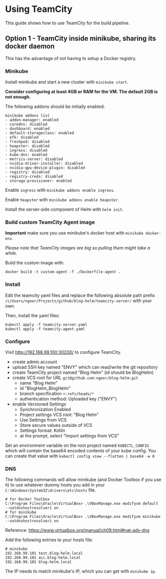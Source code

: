 # Using TeamCity

This guide shows how to use TeamCity for the build pipeline.

## Option 1 - TeamCity inside minikube, sharing its docker daemon

This has the advantage of not having to setup a Docker registry.

### Minikube

Install minikube and start a new cluster with `minikube start`.

**Consider configuring at least 4GB or RAM for the VM. The default 2GB is not enough.**

The following addons should be initially enabled:

    minikube addons list
    - addon-manager: enabled
    - coredns: disabled
    - dashboard: enabled
    - default-storageclass: enabled
    - efk: disabled
    - freshpod: disabled
    - heapster: disabled
    - ingress: disabled
    - kube-dns: enabled
    - metrics-server: disabled
    - nvidia-driver-installer: disabled
    - nvidia-gpu-device-plugin: disabled
    - registry: disabled
    - registry-creds: disabled
    - storage-provisioner: enabled

Enable `ingress` with `minikube addons enable ingress`.

Enable `heapster` with `minikube addons enable heapster`.

Install the server-side component of Helm with `helm init`.

### Build custom TeamCity Agent image

**Important** make sure you use minikube's docker host with `minikube docker-env`.

*Please note that TeamCity images are big so pulling them might take a while.*

Build the custom image with:

    docker build -t custom-agent -f ./Dockerfile-agent .

### Install

Edit the teamcity yaml files and replace the following absolute path prefix
`/c/Users/ngeor/Projects/github/blog-helm/teamcity-server/` with your own.

Then, install the yaml files:

    kubectl apply -f teamcity-server.yaml
    kubectl apply -f teamcity-agent.yaml

### Configure

Visit http://192.168.99.100:30200/ to configure TeamCity.

- create admin account
- upload SSH key named "ENVY" which can read/write the git repository
- create TeamCity project named "Blog Helm" (id should be BlogHelm)
- create VCS root for URL `git@github.com:ngeor/blog-helm.git`
  - name "Blog Helm"
  - id "BlogHelm_BlogHelm"
  - branch specification `+:refs/heads/*`
  - authentication method: Uploaded key ("ENVY")
- enable Versioned Settings
  - Synchronization Enabled
  - Project settings VCS root: "Blog Helm"
  - Use Settings from VCS
  - Store secure values outside of VCS
  - Settings format: Kotlin
  - at the prompt, select "Import settings from VCS"

Set an environment variable on the root project named `KUBECTL_CONFIG` which
will contain the base64 encoded contents of your kube config. You can create
that value with `kubectl config view --flatten | base64 -w 0`

### DNS

The following commands will allow minikube (and Docker Toolbox if you use it) to
use whatever dummy hosts you add in your `C:\Windows\System32\drivers\etc\hosts` file.

    # for Docker Toolbox
    C:\Program Files\Oracle\VirtualBox> .\VBoxManage.exe modifyvm default --natdnshostresolver1 on
    # for minikube
    C:\Program Files\Oracle\VirtualBox> .\VBoxManage.exe modifyvm minikube --natdnshostresolver1 on

Reference: https://www.virtualbox.org/manual/ch09.html#nat-adv-dns

Add the following entries to your hosts file:

    # minikube
    192.168.99.101 test.blog-helm.local
    192.168.99.101 acc.blog-helm.local
    192.168.99.101 blog-helm.local

The IP needs to match minikube's IP, which you can get with `minikube ip`.
